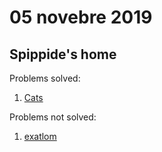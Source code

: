 # 05 novebre 2019  
## Spippide's home
Problems solved:
 
 1. [Cats](https://training.olinfo.it/#/task/ois_cats/statement)

Problems not solved:

1. [exatlom](https://training.olinfo.it/#/task/ois_exatlon/statement)
